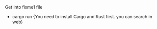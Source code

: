 Get into fixme1 file 

- cargo run {You need to install Cargo and Rust first. you can search in web}
